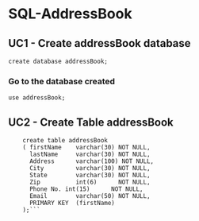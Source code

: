 # SQL-AddressBook 
## UC1 - Create addressBook database 
```create database addressBook;```

### Go to the database created
```use addressBook;```

## UC2 - Create Table addressBook
``` 
    create table addressBook
    ( firstName    varchar(30) NOT NULL,
      lastName     varchar(30) NOT NULL,
      Address      varchar(100) NOT NULL,
      City         varchar(30) NOT NULL,
      State        varchar(30) NOT NULL,
      Zip          int(6)      NOT NULL,
      Phone No. int(15)      NOT NULL,
      Email        varchar(50) NOT NULL,
      PRIMARY KEY  (firstName)
    );```
